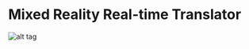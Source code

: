 # Mixed Reality Real-time Translator
![alt tag](https://raw.github.com/peted70/mr-realtime-translator/master/img/headline.PNG)
